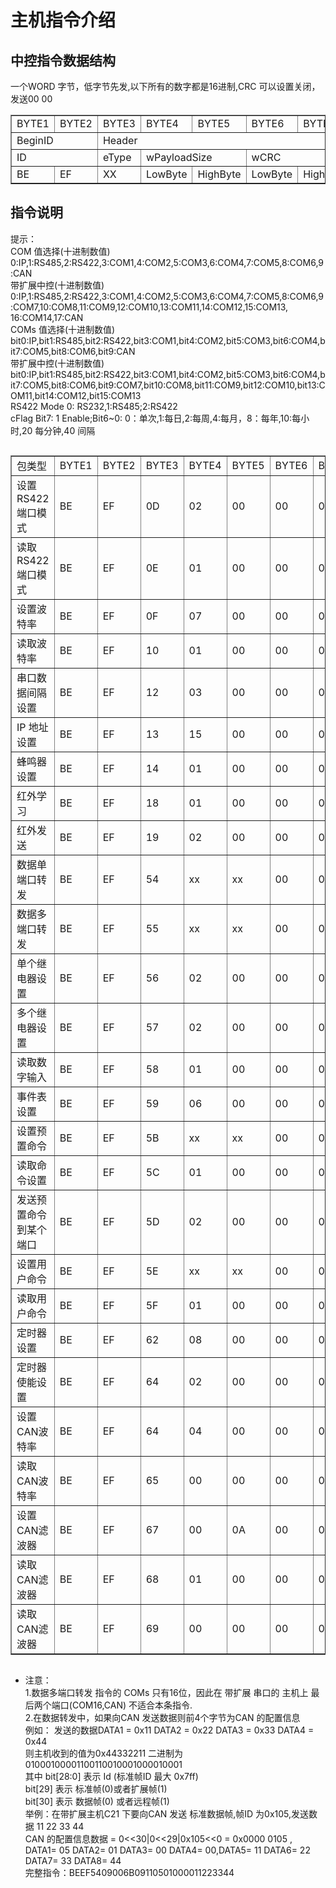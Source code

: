 # 主机指令介绍

## 中控指令数据结构

一个WORD 字节，低字节先发,以下所有的数字都是16进制,CRC 可以设置关闭，发送00 00  

<table border="1">                    
<tr>
<td>BYTE1</td>
<td>BYTE2</td>
<td>BYTE3</td>
<td>BYTE4</td>
<td>BYTE5</td>
<td>BYTE6</td>
<td>BYTE7</td>
<td>BYTE8</td>
<td>BYTE9</td>
<td>BYTE10</td>
<td>BYTE11</td>
<td>more</td>
</tr>
<tr>
<td colspan= "2">BeginID</td>
<td colspan= "5">Header</td>
<td colspan= "5">Playload</td>
</tr>
<tr>
<td colspan= "2">ID</td>
<td colspan= "1">eType</td>
<td colspan= "2">wPayloadSize</td>
<td colspan= "2">wCRC</td>
</tr>
<tr>
<td >BE</td>
<td >EF</td>
<td >XX</span></td>
<td colspan= "1">LowByte</td>
<td colspan= "1">HighByte</td>
<td colspan= "1">LowByte</td>
<td colspan= "1">HighByte</td>
<td colspan= "1">DATA1</td>
<td colspan= "1">DATA2</td>
<td colspan= "1">DATA3</td>
<td colspan= "1">DATA4</td>
<td >more</td>
</tr>
</table>

## 指令说明

提示：  
COM 值选择(十进制数值)     0:IP,1:RS485,2:RS422,3:COM1,4:COM2,5:COM3,6:COM4,7:COM5,8:COM6,9:CAN  
    带扩展中控(十进制数值) 0:IP,1:RS485,2:RS422,3:COM1,4:COM2,5:COM3,6:COM4,7:COM5,8:COM6,9:COM7,10:COM8,11:COM9,12:COM10,13:COM11,14:COM12,15:COM13, 16:COM14,17:CAN  
COMs 值选择(十进制数值)      bit0:IP,bit1:RS485,bit2:RS422,bit3:COM1,bit4:COM2,bit5:COM3,bit6:COM4,bit7:COM5,bit8:COM6,bit9:CAN  
     带扩展中控(十进制数值)  bit0:IP,bit1:RS485,bit2:RS422,bit3:COM1,bit4:COM2,bit5:COM3,bit6:COM4,bit7:COM5,bit8:COM6,bit9:COM7,bit10:COM8,bit11:COM9,bit12:COM10,bit13:COM11,bit14:COM12,bit15:COM13  
RS422 Mode 0: RS232,1:RS485;2:RS422  
cFlag Bit7: 1 Enable;Bit6~0: 0：单次,1:每日,2:每周,4:每月，8：每年,10:每小时,20 每分钟,40 间隔  

<div style="overflow-x: auto;">
<table border="1"  cellspacing="1" cellpadding="1" align="left" style="width: 100%;">                    
<tr>
<td>包类型</td>
<td>BYTE1</td>
<td>BYTE2</td>
<td>BYTE3</td>
<td>BYTE4</td>
<td>BYTE5</td>
<td>BYTE6</td>
<td>BYTE7</td>
<td>BYTE8</td>
<td>BYTE9</td>
<td>BYTE10</td>
<td>BYTE11</td>
<td>BYTE12</td>
<td>BYTE13</td>
<td>BYTE14</td>
<td>BYTE15</td>
<td>BYTE16</td>
<td>BYTE17</td>
<td>BYTE18</td>
<td>BYTE19</td>
<td>BYTE20</td>
<td>BYTE21</td>
<td>BYTE22</td>
<td>BYTE23</td>
<td>BYTE24</td>
<td>BYTE25</td>
<td>BYTE26</td>
<td>BYTE27</td>
<td>BYTE28</td>
<td>BYTE29</td>
<td>BYTE30</td>
<td>...</td>
</tr>
<tr>
<td>设置RS422端口模式</td>
<td>BE</td>
<td>EF</td>
<td>0D</td>
<td>02</td>
<td>00</td>
<td>00</td>
<td>00</td>
<td>02</td>
<td>RS422 Mode</td>
</tr>
<tr>
<td>读取RS422端口模式</td>
<td>BE</td>
<td>EF</td>
<td>0E</td>
<td>01</td>
<td>00</td>
<td>00</td>
<td>00</td>
<td>02</td>
</tr>
<tr>
<td>设置波特率</td>
<td>BE</td>
<td>EF</td>
<td>0F</td>
<td>07</td>
<td>00</td>
<td>00</td>
<td>00</td>
<td>COM</td>
<td colspan= "4">dwBraund</td>
<td>cDataBits</td>
<td>cParity</td>
<td>cStopBits</td>
</tr>
<tr>
<td>读取波特率</td>
<td>BE</td>
<td>EF</td>
<td>10</td>
<td>01</td>
<td>00</td>
<td>00</td>
<td>00</td>
<td>COM 1~8</td>
</tr>
<tr>
<td>串口数据间隔设置</td>
<td>BE</td>
<td>EF</td>
<td>12</td>
<td>03</td>
<td>00</td>
<td>00</td>
<td>00</td>
<td>COM</td>
<td colspan= "2">wTime</td>
</tr>

<tr>
<td>IP 地址设置</td>
<td>BE</td>
<td>EF</td>
<td>13</td>
<td>15</td>
<td>00</td>
<td>00</td>
<td>00</td>
<td>00</td>
<td colspan= "4">Wan IP</td>
<td colspan= "4">Wan Mask</td>
<td colspan= "4">GateIP</td>
<td colspan= "4">Lan IP</td>
<td colspan= "4">Lan Mask</td>
</tr>
<tr>
<td>蜂鸣器设置</td>
<td>BE</td>
<td>EF</td>
<td>14</td>
<td>01</td>
<td>00</td>
<td>00</td>
<td>00</td>
<td>ON 0/OFF 1</td>

</tr>
<tr>
<td>红外学习</td>
<td>BE</td>
<td>EF</td>
<td>18</td>
<td>01</td>
<td>00</td>
<td>00</td>
<td>00</td>
<td>IR Number 1~16</td>
</tr>
<tr>
<td>红外发送</td>
<td>BE</td>
<td>EF</td>
<td>19</td>
<td>02</td>
<td>00</td>
<td>00</td>
<td>00</td>
<td>IR Port 1~8</td>
<td>IR Number 1~16</td>
</tr>
<tr>
<td>数据单端口转发</td>
<td>BE</td>
<td>EF</td>
<td>54</td>
<td>xx</td>
<td>xx</td>
<td>00</td>
<td>00</td>
<td>COM</td>
<td>Data1</td>
<td>Data2</td>
<td>Data3</td>
<td>Data4</td>
<td>Data5</td>
<td>...</td>
</tr>
<tr>
<td>数据多端口转发</td>
<td>BE</td>
<td>EF</td>
<td>55</td>
<td>xx</td>
<td>xx</td>
<td>00</td>
<td>00</td>
<td colspan= "2">COMs</td>
<td>Data1</td>
<td>Data2</td>
<td>...</td>
</tr>
<tr>
<td>单个继电器设置</td>
<td>BE</td>
<td>EF</td>
<td>56</td>
<td>02</td>
<td>00</td>
<td>00</td>
<td>00</td>
<td>Rly Port 1~8</td>
<td>OPEN 0/CLOSE 1</td>
</tr>
<tr>
<td>多个继电器设置</td>
<td>BE</td>
<td>EF</td>
<td>57</td>
<td>02</td>
<td>00</td>
<td>00</td>
<td>00</td>
<td>Rly bits port</td>
<td>OPEN 0/CLOSE 1</td>
</tr>
<tr>
<td>读取数字输入</td>
<td>BE</td>
<td>EF</td>
<td>58</td>
<td>01</td>
<td>00</td>
<td>00</td>
<td>00</td>
<td>DI port 1~8</td>

</tr>
<tr>
<td>事件表设置</td>
<td>BE</td>
<td>EF</td>
<td>59</td>
<td>06</td>
<td>00</td>
<td>00</td>
<td>00</td>
<td>TableIndex 1~255</td>
<td>EventSource</td>
<td>EventType</td>
<td>EventParam</td>
<td colspan= "2">wDelays</td>
</tr>
<tr>
<td>设置预置命令</td>
<td>BE</td>
<td>EF</td>
<td>5B</td>
<td>xx</td>
<td>xx</td>
<td>00</td>
<td>00</td>
<td>cIndex 1~32</td>
<td>ASCII 0:/HEX 1</td>
<td>Datas 1~127</td>
</tr>
<tr>
<td>读取命令设置</td>
<td>BE</td>
<td>EF</td>
<td>5C</td>
<td>01</td>
<td>00</td>
<td>00</td>
<td>00</td>
<td>cIndex 1~32</td>
</tr>
<tr>
<td>发送预置命令到某个端口</td>
<td>BE</td>
<td>EF</td>
<td>5D</td>
<td>02</td>
<td>00</td>
<td>00</td>
<td>00</td>
<td>COM</td>
<td>cIndex 1~32</td>
</tr>
<tr>
<td>设置用户命令</td>
<td>BE</td>
<td>EF</td>
<td>5E</td>
<td>xx</td>
<td>xx</td>
<td>00</td>
<td>00</td>
<td>cIndex 1~64</td>
<td>ASCII 0:/HEX 1</td>
<td>Datas 1~30</td>
</tr>
<tr>
<td>读取用户命令</td>
<td>BE</td>
<td>EF</td>
<td>5F</td>
<td>01</td>
<td>00</td>
<td>00</td>
<td>00</td>
<td>cIndex 1~64</td>
</tr>
<tr>
<td>定时器设置</td>
<td>BE</td>
<td>EF</td>
<td>62</td>
<td>08</td>
<td>00</td>
<td>00</td>
<td>00</td>
<td>cIndex 1~8</td>
<td>cFlag</td>
<td colspan= "2">wYear</td>
<td>cMonth</td>
<td>cDay</td>
<td>cMin</td>
<td>cSec</td>
</tr>
<tr>
<td>定时器使能设置</td>
<td>BE</td>
<td>EF</td>
<td>64</td>
<td>02</td>
<td>00</td>
<td>00</td>
<td>00</td>
<td>cIndex 1~8</td>
<td>Enable 0/Disable 1</td>
</tr>
<tr>
<td>设置CAN波特率</td>
<td>BE</td>
<td>EF</td>
<td>64</td>
<td>04</td>
<td>00</td>
<td>00</td>
<td>00</td>
<td colspan= "4">dwBaud</td>
</tr>
<tr>
<td>读取CAN波特率</td>
<td>BE</td>
<td>EF</td>
<td>65</td>
<td>00</td>
<td>00</td>
<td>00</td>
<td>00</td>
</tr>
<tr>
<td>设置CAN滤波器</td>
<td>BE</td>
<td>EF</td>
<td>67</td>
<td>00</td>
<td>0A</td>
<td>00</td>
<td>00</td>
<td>cFilterID 0~12</td>
<td>MaskMode 0/List Mode 1</td>
<td colspan= "4">dwFilterID</td>
<td colspan= "4">dwFilterMask</td>
   
</tr>
<tr>
<td>读取CAN滤波器</td>
<td>BE</td>
<td>EF</td>
<td>68</td>
<td>01</td>
<td>00</td>
<td>00</td>
<td>00</td>
<td>cFilterID 0~12</td>
</tr>
<tr>
<td>读取CAN滤波器</td>
<td>BE</td>
<td>EF</td>
<td>69</td>
<td>00</td>
<td>00</td>
<td>00</td>
<td>00</td>
</tr>
</table>
</div>

- 注意：  
1.数据多端口转发 指令的 COMs 只有16位，因此在 带扩展 串口的 主机上 最后两个端口(COM16,CAN) 不适合本条指令.  
2.在数据转发中，如果向CAN 发送数据则前4个字节为CAN 的配置信息  
例如： 发送的数据DATA1 = 0x11 DATA2 = 0x22 DATA3 = 0x33 DATA4 = 0x44  
则主机收到的值为0x44332211  二进制为 ‭01000100001100110010001000010001‬  
其中 bit[28:0] 表示 Id (标准帧ID 最大 0x7ff)  
     bit[29] 表示 标准帧(0)或者扩展帧(1)  
     bit[30] 表示 数据帧(0) 或者远程帧(1)  
举例：在带扩展主机C21 下要向CAN 发送 标准数据帧,帧ID 为0x105,发送数据 11 22 33 44  
      CAN 的配置信息数据 = 0<<30|0<<29|0x105<<0 = 0x0000 0105 , DATA1= 05 DATA2= 01 DATA3= 00 DATA4= 00,DATA5= 11 DATA6= 22 DATA7= 33 DATA8= 44  
      完整指令：BEEF5409006B09110501000011223344  

